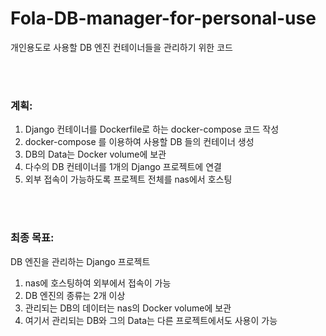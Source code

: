 # Fola-DB-manager-for-personal-use

개인용도로 사용할 DB 엔진 컨테이너들을 관리하기 위한 코드

<br><br>

### 계획:

1. Django 컨테이너를 Dockerfile로 하는 docker-compose 코드 작성
2. docker-compose 를 이용하여 사용할 DB 들의 컨테이너 생성
3. DB의 Data는 Docker volume에 보관
4. 다수의 DB 컨테이너를 1개의 Django 프로젝트에 연결
5. 외부 접속이 가능하도록 프로젝트 전체를 nas에서 호스팅


<br><br>


### 최종 목표: 
DB 엔진을 관리하는 Django 프로젝트


1. nas에 호스팅하여 외부에서 접속이 가능
2. DB 엔진의 종류는 2개 이상
3. 관리되는 DB의 데이터는 nas의 Docker volume에 보관
4. 여기서 관리되는 DB와 그의 Data는 다른 프로젝트에서도 사용이 가능
